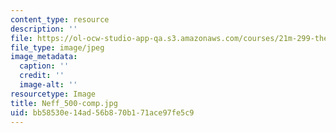```yaml
---
content_type: resource
description: ''
file: https://ol-ocw-studio-app-qa.s3.amazonaws.com/courses/21m-299-the-beatles-fall-2017/bb58530e14ad56b870b171ace97fe5c9_Neff_500-comp.jpg
file_type: image/jpeg
image_metadata:
  caption: ''
  credit: ''
  image-alt: ''
resourcetype: Image
title: Neff_500-comp.jpg
uid: bb58530e-14ad-56b8-70b1-71ace97fe5c9
---
```

